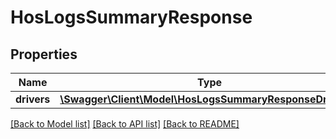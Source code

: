 # HosLogsSummaryResponse

## Properties
Name | Type | Description | Notes
------------ | ------------- | ------------- | -------------
**drivers** | [**\Swagger\Client\Model\HosLogsSummaryResponseDrivers[]**](HosLogsSummaryResponseDrivers.md) |  | [optional] 

[[Back to Model list]](../README.md#documentation-for-models) [[Back to API list]](../README.md#documentation-for-api-endpoints) [[Back to README]](../README.md)



